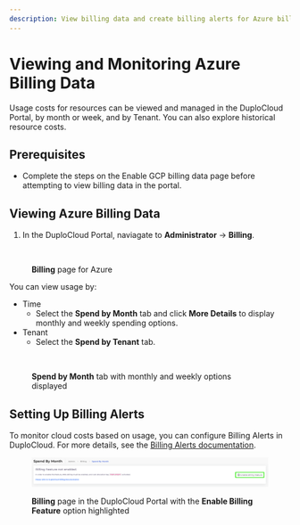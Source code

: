 ```yaml
---
description: View billing data and create billing alerts for Azure billing data
---
```


# Viewing and Monitoring Azure Billing Data

Usage costs for resources can be viewed and managed in the DuploCloud Portal, by month or week, and by Tenant. You can also explore historical resource costs.&#x20;

## Prerequisites

* Complete the steps on the Enable GCP billing data page before attempting to view billing data in the portal.

## Viewing Azure Billing Data

1. In the DuploCloud Portal, naviagate to **Administrator** -> **Billing**. &#x20;

<figure><img src="../../../.gitbook/assets/Billing_Azure_1222.png" alt=""><figcaption><p><strong>Billing</strong> page for Azure</p></figcaption></figure>

You can view usage by:

* Time
  * Select the **Spend by Month** tab and click **More Details** to display monthly and weekly spending options. &#x20;
* Tenant
  * Select the **Spend by Tenant** tab.

<figure><img src="../../../.gitbook/assets/Azure_Week_Month_billing.png" alt=""><figcaption><p><strong>Spend by Month</strong> tab with monthly and weekly options displayed</p></figcaption></figure>

## Setting Up Billing Alerts

To monitor cloud costs based on usage, you can configure Billing Alerts in DuploCloud. For more details, see the [Billing Alerts documentation](../../../diagnostics-overview/configure-billing-alerts.md).

<figure><img src="../../../.gitbook/assets/Screenshot (600) (5).png" alt=""><figcaption><p><strong>Billing</strong> page in the DuploCloud Portal with the <strong>Enable Billing Feature</strong> option highlighted</p></figcaption></figure>
